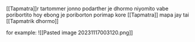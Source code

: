 [[Tapmatra]]r tartommer jonno podarther je dhormo niyomito vabe poribortito hoy ebong je poriborton porimap kore [[Tapmatra]] mapa jay tai [[Tapmatrik dhormo]] 

for example:
![[Pasted image 20231117003120.png]]
